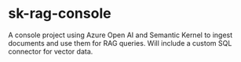 # sk-rag-console
A console project using Azure Open AI and Semantic Kernel to ingest documents and use them for RAG queries. Will include a custom SQL connector for vector data.
